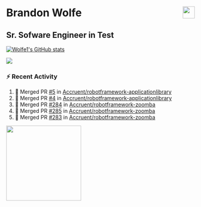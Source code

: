 Brandon Wolfe <a href="https://www.linkedin.com/in/brandon-wolfe1" target="_blank" rel="noreferrer"><img src="https://raw.githubusercontent.com/danielcranney/readme-generator/main/public/icons/socials/linkedin.svg" width="32" height="32" align="right"/></a>
==============================
Sr. Sofware Engineer in Test
-----------------------------

<p align="left"><a href="http://www.github.com/Wolfe1"><img src="https://github-readme-stats.vercel.app/api?username=Wolfe1&show_icons=true&hide=&count_private=true&title_color=0891b2&text_color=ffffff&icon_color=0891b2&bg_color=1c1917&hide_border=true&show_icons=true" alt="Wolfe1's GitHub stats" /></a></p>
<p align="left"><a href="http://www.github.com/Wolfe1"><img src="https://github-readme-streak-stats.herokuapp.com/?user=Wolfe1&stroke=ffffff&background=1c1917&ring=0891b2&fire=0891b2&currStreakNum=ffffff&currStreakLabel=0891b2&sideNums=ffffff&sideLabels=ffffff&dates=ffffff&hide_border=true" /></a></p>

### :zap: Recent Activity
<!--START_SECTION:activity-->
1. 🎉 Merged PR [#5](https://github.com/Accruent/robotframework-applicationlibrary/pull/5) in [Accruent/robotframework-applicationlibrary](https://github.com/Accruent/robotframework-applicationlibrary)
2. 🎉 Merged PR [#4](https://github.com/Accruent/robotframework-applicationlibrary/pull/4) in [Accruent/robotframework-applicationlibrary](https://github.com/Accruent/robotframework-applicationlibrary)
3. 🎉 Merged PR [#284](https://github.com/Accruent/robotframework-zoomba/pull/284) in [Accruent/robotframework-zoomba](https://github.com/Accruent/robotframework-zoomba)
4. 🎉 Merged PR [#285](https://github.com/Accruent/robotframework-zoomba/pull/285) in [Accruent/robotframework-zoomba](https://github.com/Accruent/robotframework-zoomba)
5. 🎉 Merged PR [#283](https://github.com/Accruent/robotframework-zoomba/pull/283) in [Accruent/robotframework-zoomba](https://github.com/Accruent/robotframework-zoomba)
<!--END_SECTION:activity-->

<a href="https://www.buymeacoffee.com/wolfe"><img src="https://cdn.buymeacoffee.com/buttons/v2/default-yellow.png" width="200" /></a>
